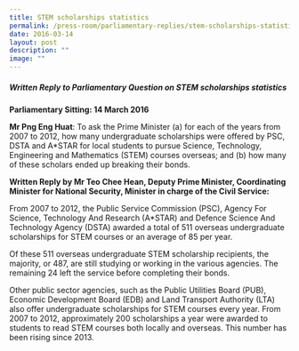 ```yaml
---
title: STEM scholarships statistics
permalink: /press-room/parliamentary-replies/stem-scholarships-statistics/
date: 2016-03-14
layout: post
description: ""
image: ""
---
```

##### Written Reply to Parliamentary Question on STEM scholarships statistics

**Parliamentary Sitting: 14 March 2016**  
  
**Mr Png Eng Huat**: To ask the Prime Minister (a) for each of the years from 2007 to 2012, how many undergraduate scholarships were offered by PSC, DSTA and A\*STAR for local students to pursue Science, Technology, Engineering and Mathematics (STEM) courses overseas; and (b) how many of these scholars ended up breaking their bonds.   

**Written Reply by Mr Teo Chee Hean, Deputy Prime Minister, Coordinating Minister for National Security, Minister in charge of the Civil Service:**

From 2007 to 2012, the Public Service Commission (PSC), Agency For Science, Technology And Research (A\*STAR) and Defence Science And Technology Agency (DSTA) awarded a total of 511 overseas undergraduate scholarships for STEM courses or an average of 85 per year.  
  
Of these 511 overseas undergraduate STEM scholarship recipients, the majority, or 487, are still studying or working in the various agencies. The remaining 24 left the service before completing their bonds.  
  
Other public sector agencies, such as the Public Utilities Board (PUB), Economic Development Board (EDB) and Land Transport Authority (LTA) also offer undergraduate scholarships for STEM courses every year. From 2007 to 2012, approximately 200 scholarships a year were awarded to students to read STEM courses both locally and overseas. This number has been rising since 2013.